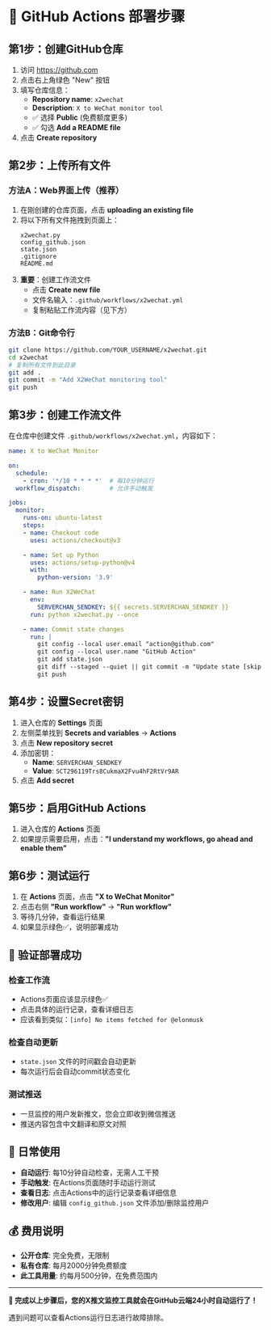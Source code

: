 # 🚀 GitHub Actions 部署步骤

## 第1步：创建GitHub仓库

1. 访问 https://github.com
2. 点击右上角绿色 "New" 按钮
3. 填写仓库信息：
   - **Repository name**: `x2wechat`
   - **Description**: `X to WeChat monitor tool`
   - ✅ 选择 **Public** (免费额度更多)
   - ✅ 勾选 **Add a README file**
4. 点击 **Create repository**

## 第2步：上传所有文件

### 方法A：Web界面上传（推荐）
1. 在刚创建的仓库页面，点击 **uploading an existing file**
2. 将以下所有文件拖拽到页面上：
   ```
   x2wechat.py
   config_github.json
   state.json
   .gitignore
   README.md
   ```
3. **重要**：创建工作流文件
   - 点击 **Create new file**
   - 文件名输入：`.github/workflows/x2wechat.yml`
   - 复制粘贴工作流内容（见下方）

### 方法B：Git命令行
```bash
git clone https://github.com/YOUR_USERNAME/x2wechat.git
cd x2wechat
# 复制所有文件到此目录
git add .
git commit -m "Add X2WeChat monitoring tool"
git push
```

## 第3步：创建工作流文件

在仓库中创建文件 `.github/workflows/x2wechat.yml`，内容如下：

```yaml
name: X to WeChat Monitor

on:
  schedule:
    - cron: '*/10 * * * *'  # 每10分钟运行
  workflow_dispatch:        # 允许手动触发

jobs:
  monitor:
    runs-on: ubuntu-latest
    steps:
    - name: Checkout code
      uses: actions/checkout@v3

    - name: Set up Python
      uses: actions/setup-python@v4
      with:
        python-version: '3.9'

    - name: Run X2WeChat
      env:
        SERVERCHAN_SENDKEY: ${{ secrets.SERVERCHAN_SENDKEY }}
      run: python x2wechat.py --once

    - name: Commit state changes
      run: |
        git config --local user.email "action@github.com"
        git config --local user.name "GitHub Action"
        git add state.json
        git diff --staged --quiet || git commit -m "Update state [skip ci]"
        git push
```

## 第4步：设置Secret密钥

1. 进入仓库的 **Settings** 页面
2. 左侧菜单找到 **Secrets and variables** → **Actions**
3. 点击 **New repository secret**
4. 添加密钥：
   - **Name**: `SERVERCHAN_SENDKEY`
   - **Value**: `SCT296119Trs8CukmaX2Fvu4hF2RtVr9AR`
5. 点击 **Add secret**

## 第5步：启用GitHub Actions

1. 进入仓库的 **Actions** 页面
2. 如果提示需要启用，点击：**"I understand my workflows, go ahead and enable them"**

## 第6步：测试运行

1. 在 **Actions** 页面，点击 **"X to WeChat Monitor"**
2. 点击右侧 **"Run workflow"** → **"Run workflow"**
3. 等待几分钟，查看运行结果
4. 如果显示绿色✅，说明部署成功

## 🎯 验证部署成功

### 检查工作流
- Actions页面应该显示绿色✅
- 点击具体的运行记录，查看详细日志
- 应该看到类似：`[info] No items fetched for @elonmusk`

### 检查自动更新
- `state.json` 文件的时间戳会自动更新
- 每次运行后会自动commit状态变化

### 测试推送
- 一旦监控的用户发新推文，您会立即收到微信推送
- 推送内容包含中文翻译和原文对照

## 🔧 日常使用

- **自动运行**: 每10分钟自动检查，无需人工干预
- **手动触发**: 在Actions页面随时手动运行测试
- **查看日志**: 点击Actions中的运行记录查看详细信息
- **修改用户**: 编辑 `config_github.json` 文件添加/删除监控用户

## 💰 费用说明

- **公开仓库**: 完全免费，无限制
- **私有仓库**: 每月2000分钟免费额度
- **此工具用量**: 约每月500分钟，在免费范围内

---

**🎉 完成以上步骤后，您的X推文监控工具就会在GitHub云端24小时自动运行了！**

遇到问题可以查看Actions运行日志进行故障排除。